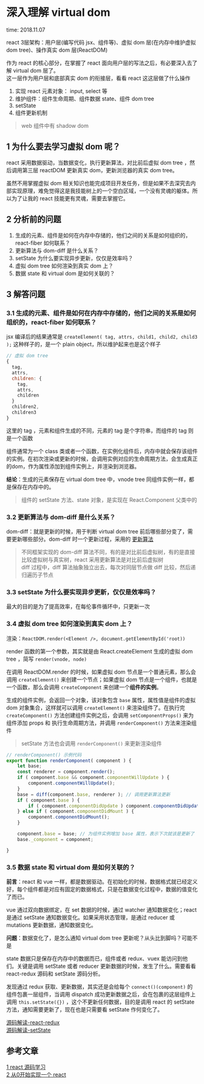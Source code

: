 # 深入理解 virtual dom

time: 2018.11.07

react 3层架构：用户层(编写代码 jsx、组件等)、虚拟 dom 层(在内存中维护虚拟 dom tree)、操作真实 dom 层(ReactDOM)

作为 react 的核心部分，在掌握了 react 面向用户层的写法之后，有必要深入去了解 virtual dom 层了。  
这一层作为用户层和底部真实 dom 的衔接层，看看 react 这这层做了什么操作

1. 实现 react 元素对象： input, select 等
2. 维护组件：组件生命周期、组件数据 state、组件 dom tree
3. setState
4. 组件更新机制

> web 组件中有 shadow dom

## 1 为什么要去学习虚拟 dom 呢？

react 采用数据驱动，当数据变化，执行更新算法，对比前后虚拟 dom tree ，然后调用第三层 reactDOM 更新真实 dom，更新浏览器的真实 dom tree。

虽然不用掌握虚拟 dom 相关知识也能完成项目开发任务，但是如果不去深究去内部实现原理，难免觉得这是我技能树上的一个空白区域，一个没有灵魂的躯体。所以为了让我的 react 技能更有灵魂，需要去掌握它。

## 2 分析前的问题

1. 生成的元素、组件是如何在内存中存储的，他们之间的关系是如何组织的，react-fiber 如何联系？
2. 更新算法与 dom-diff 是什么关系？
3. setState 为什么要实现异步更新，仅仅是效率吗？
4. 虚拟 dom tree 如何渲染到真实 dom 上？
5. 数据 state 和 virtual dom 是如何关联的？

## 3 解答问题

### 3.1 生成的元素、组件是如何在内存中存储的，他们之间的关系是如何组织的，react-fiber 如何联系？

jsx 编译后的结果通常是 `createElement( tag, attrs, child1, child2, child3 );` 这种样子的，是一个 plain object，所以维护起来也是这个样子

```javascript
// 虚拟 dom tree
{
  tag,
  attrs,
  children: {
    tag,
    attrs,
    children
  }
  children2,
  children3
}
```

这里的 tag ，元素和组件生成的不同，元素的 tag 是个字符串，而组件的 tag 则是一个函数

组件通常为一个 class 类或者一个函数，在实例化组件后，内存中就会保存该组件的实例。在初次渲染或更新的时候，会调用实例对应的生命周期方法，会生成真正的dom，作为属性添加到组件实例上，并渲染到浏览器。

**结论**：生成的元素保存在 virtual dom tree 中，vnode tree 同组件实例一样，都是保存在内存中的。

> 组件的 setState 方法、state 对象，是实现在 React.Component 父类中的

### 3.2 更新算法与 dom-diff 是什么关系？

dom-diff：就是更新的时候，用于判断 virtual dom tree 前后哪些部分变了，需要更新哪些部分。dom-diff 时一个更新过程，采用的 [更新算法](./基本使用-react.md#4.2-状态变化时，组件与其子组件如何变化，反应到浏览器更新时如何更新的？)

> 不同框架实现的 dom-diff 算法不同，有的是对比前后虚拟树，有的是直接比较虚拟树与真实树，react 采用更新算法是对比前后虚拟树  
> diff 过程中，diff 算法抽象独立出去，每次对同层节点做 diff 比较，然后递归遍历子节点

### 3.3 setState 为什么要实现异步更新，仅仅是效率吗？

最大的目的是为了提高效率，在每伦事件循环中，只更新一次

### 3.4 虚拟 dom tree 如何渲染到真实 dom 上？

渲染：`ReactDOM.render(<Element />, document.getElementById('root))`

render 函数的第一个参数，其实就是由 React.createElement 生成的虚拟 dom tree ，简写 `render(vnode, node)`

在调用 ReactDOM.render 的时候，如果虚拟 dom 节点是一个普通元素，那么会调用 `createElement()` 来创建一个节点；如果虚拟 dom 节点是一个组件，也就是一个函数，那么会调用 `createComponent` 来创建一个**组件的实例**。

生成的组件实例，会返回一个对象，该对象包含 `base` 属性，属性值是组件的虚拟 dom 对象集合，这样就可以调用 `createElement()` 来渲染组件了。在执行完 `createComponent()` 方法创建组件实例之后，会调用 `setComponentProps()` 来为组件添加 props 和 执行生命周期方法，并调用 `renderComponent()` 方法来渲染组件

> setState 方法也会调用 `renderComponent()` 来更新渲染组件

```javascript
// renderComponent() 示例代码
export function renderComponent( component ) {
    let base;
    const renderer = component.render();
    if ( component.base && component.componentWillUpdate ) {
        component.componentWillUpdate();
    }
    base = diff(component.base, renderer ); // 调用更新算法更新
    if ( component.base ) {
        if ( component.componentDidUpdate ) component.componentDidUpdate();
    } else if ( component.componentDidMount ) {
        component.componentDidMount();
    }

    component.base = base; // 为组件实例增加 base 属性，表示下次就该是更新了
    base._component = component;

}
```

### 3.5 数据 state 和 virtual dom 是如何关联的？

**前言**：react 和 vue 一样，都是数据驱动。在初始化的时候，数据格式就已经定义好，每个组件都是对应有固定的数据格式，只是在数据变化过程中，数据的值变化了而已。

vue 通过双向数据绑定，在 set 数据的时候，通过 watcher 通知数据变化；react 是通过 setState 通知数据变化。如果采用状态管理，是通过 reducer 或 mutations 更新数据，通知数据变化。

**问题**：数据变化了，是怎么通知 virtual dom tree 更新呢？从头比到脚吗？可能不是

state 数据只是保存在内存中的数据而已，组件或者 redux、vuex 能访问到他们。关键是调用 setState 或者 reducer 更新数据的时候，发生了什么。需要看看 react-redux 源码和 setState 源码分析。

发现通过 redux 获取、更新数据，其实还是会给每个 `connect()(component)` 的组件包裹一层组件，当调用 dispatch 成功更新数据之后，会在包裹的这层组件上调用 `this.setState({})` ，这个不更新任何数据，目的是调用 react 的 setState 方法，通知需要更新了，现在也是只需要看 setState 作何变化了。

[源码解读-react-redux](./源码解读-react-redux.md#3.2.2-connect-源码解读)  
[源码解读-setState](./源码解读-setState.md)

## 参考文章

[1 react 源码学习](https://www.yuque.com/ant-h5/react/pizqme)  
[2 从0开始实现一个 react](https://github.com/hujiulong/blog)
